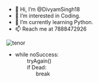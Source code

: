 - 👋 Hi, I’m @DivyamSingh18
- 👀 I’m interested in Coding.
- 🌱 I’m currently learning Python.
- 📫 Reach me at 7888472926

![tenor](https://user-images.githubusercontent.com/64833579/128040294-1d7d4d32-4f7b-461b-bb4a-3dcc1a2d85ab.gif)
- while noSuccess: \
   &nbsp;&nbsp;&nbsp;&nbsp;&nbsp;&nbsp;&nbsp; tryAgain() \
   &nbsp;&nbsp;&nbsp;&nbsp;&nbsp;&nbsp;&nbsp; if Dead:  \
   &nbsp; &nbsp; &nbsp;&nbsp;&nbsp;&nbsp;&nbsp;&nbsp;&nbsp;&nbsp;&nbsp;   break 


<!---
DivyamSingh18/DivyamSingh18 is a ✨ special ✨ repository because its `README.md` (this file) appears on your GitHub profile.
You can click the Preview link to take a look at your changes.
--->
